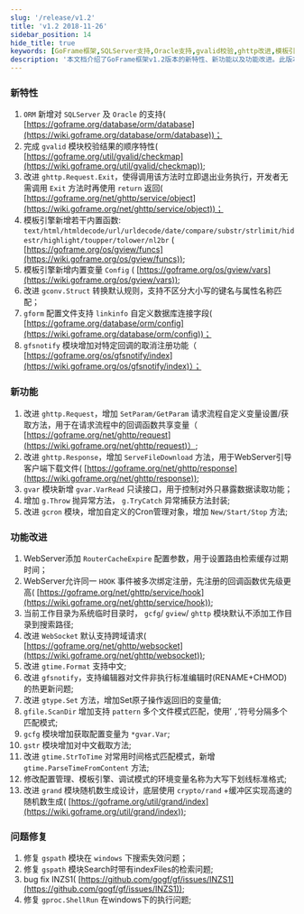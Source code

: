 ```yaml
---
slug: '/release/v1.2'
title: 'v1.2 2018-11-26'
sidebar_position: 14
hide_title: true
keywords: [GoFrame框架,SQLServer支持,Oracle支持,gvalid校验,ghttp改进,模板引擎函数,gconv改进,gform配置,gfsnotify,WebSocket跨域]
description: '本文档介绍了GoFrame框架v1.2版本的新特性、新功能以及功能改进。此版本增加了对SQLServer和Oracle数据库的支持，完善了gvalid模块的顺序特性，改进了ghttp.Request的处理机制。模板引擎新增多种内置函数，并在gvar、gform、gfsnotify等模块中进行了多项升级和优化。'
---
```


### 新特性

1. `ORM` 新增对 `SQLServer` 及 `Oracle` 的支持( [https://goframe.org/database/orm/database](https://wiki.goframe.org/database/orm/database))；
2. 完成 `gvalid` 模块校验结果的顺序特性( [https://goframe.org/util/gvalid/checkmap](https://wiki.goframe.org/util/gvalid/checkmap));
3. 改进 `ghttp.Request.Exit`，使得调用该方法时立即退出业务执行，开发者无需调用 `Exit` 方法时再使用 `return` 返回( [https://goframe.org/net/ghttp/service/object](https://wiki.goframe.org/net/ghttp/service/object))；
4. 模板引擎新增若干内置函数: `text/html/htmldecode/url/urldecode/date/compare/substr/strlimit/hidestr/highlight/toupper/tolower/nl2br` ( [https://goframe.org/os/gview/funcs](https://wiki.goframe.org/os/gview/funcs));
5. 模板引擎新增内置变量 `Config` ( [https://goframe.org/os/gview/vars](https://wiki.goframe.org/os/gview/vars));
6. 改进 `gconv.Struct` 转换默认规则，支持不区分大小写的键名与属性名称匹配；
7. `gform` 配置文件支持 `linkinfo` 自定义数据库连接字段( [https://goframe.org/database/orm/config](https://wiki.goframe.org/database/orm/config))；
8. `gfsnotify` 模块增加对特定回调的取消注册功能（ [https://goframe.org/os/gfsnotify/index](https://wiki.goframe.org/os/gfsnotify/index)）；

### 新功能

1. 改进 `ghttp.Request`，增加 `SetParam/GetParam` 请求流程自定义变量设置/获取方法，用于在请求流程中的回调函数共享变量（ [https://goframe.org/net/ghttp/request](https://wiki.goframe.org/net/ghttp/request)）;
2. 改进 `ghttp.Response`，增加 `ServeFileDownload` 方法，用于WebServer引导客户端下载文件( [https://goframe.org/net/ghttp/response](https://wiki.goframe.org/net/ghttp/response));
3. `gvar` 模块新增 `gvar.VarRead` 只读接口，用于控制对外只暴露数据读取功能；
4. 增加 `g.Throw` 抛异常方法， `g.TryCatch` 异常捕获方法封装;
5. 改进 `gcron` 模块，增加自定义的Cron管理对象，增加 `New/Start/Stop` 方法;

### 功能改进

01. WebServer添加 `RouterCacheExpire` 配置参数，用于设置路由检索缓存过期时间；
02. WebServer允许同一 `HOOK` 事件被多次绑定注册，先注册的回调函数优先级更高( [https://goframe.org/net/ghttp/service/hook](https://wiki.goframe.org/net/ghttp/service/hook));
03. 当前工作目录为系统临时目录时， `gcfg`/ `gview`/ `ghttp` 模块默认不添加工作目录到搜索路径;
04. 改进 `WebSocket` 默认支持跨域请求( [https://goframe.org/net/ghttp/websocket](https://wiki.goframe.org/net/ghttp/websocket));
05. 改进 `gtime.Format` 支持中文;
06. 改进 `gfsnotify`，支持编辑器对文件非执行标准编辑时(RENAME+CHMOD)的热更新问题;
07. 改进 `gtype.Set` 方法，增加Set原子操作返回旧的变量值;
08. `gfile.ScanDir` 增加支持 `pattern` 多个文件模式匹配，使用’ `,`‘符号分隔多个匹配模式;
09. `gcfg` 模块增加获取配置变量为 `*gvar.Var`;
10. `gstr` 模块增加对中文截取方法;
11. 改进 `gtime.StrToTime` 对常用时间格式匹配模式，新增 `gtime.ParseTimeFromContent` 方法;
12. 修改配置管理、模板引擎、调试模式的环境变量名称为大写下划线标准格式;
13. 改进 `grand` 模块随机数生成设计，底层使用 `crypto/rand` +缓冲区实现高速的随机数生成( [https://goframe.org/util/grand/index](https://wiki.goframe.org/util/grand/index));

### 问题修复

1. 修复 `gspath` 模块在 `windows` 下搜索失效问题；
2. 修复 `gspath` 模块Search时带有indexFiles的检索问题;
3. bug fix INZS1( [https://github.com/gogf/gf/issues/INZS1](https://github.com/gogf/gf/issues/INZS1));
4. 修复 `gproc.ShellRun` 在windows下的执行问题;
